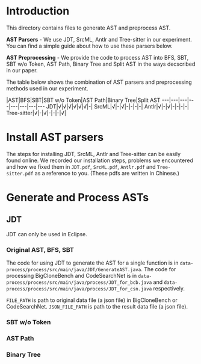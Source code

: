 # Introduction
This directory contains files to generate AST and preprocess AST.

**AST Parsers** - We use JDT, SrcML, Antlr and Tree-sitter in our experiment. You can find a simple guide about how to use these parsers below.

**AST Preprocessing** - We provide the code to process AST into BFS, SBT, SBT w/o Token, AST Path, Binary Tree and Split AST in the ways decscribed in our paper.

The table below shows the combination of AST parsers and preprocessing methods used in our experiment.

 |AST|BFS|SBT|SBT w/o Token|AST Path|Binary Tree|Split AST
---|---|---|---|---|---|---|---
JDT|√|√|√|√|√|√|-|
SrcML|√|-|√|-|-|-|-|
Antlr|√|-|√|-|-|-|-|
Tree-sitter|√|-|√|-|-|-|√|

# Install AST parsers
The steps for installing JDT, SrcML, Antlr and Tree-sitter can be easily found online.
We recorded our installation steps, problems we encountered and how we fixed them in ``JDT.pdf``, ``SrcML.pdf``, ``Antlr.pdf`` and ``Tree-sitter.pdf`` as a reference to you. (These pdfs are written in Chinese.)

# Generate and Process ASTs

## JDT
JDT can only be used in Eclipse.

### Original AST, BFS, SBT
The code for using JDT to generate the AST for a single function is in ``data-process/process/src/main/java/JDT/GenerateAST.java``.
The code for processing BigCloneBench and CodeSearchNet is in ``data-process/process/src/main/java/process/JDT_for_bcb.java`` and ``data-process/process/src/main/java/process/JDT_for_csn.java`` respectively.

``FILE_PATH`` is path to original data file (a json file) in BigCloneBench or CodeSearchNet.
``JSON_FILE_PATH`` is path to the result data file (a json file).

### SBT w/o Token

### AST Path

### Binary Tree


